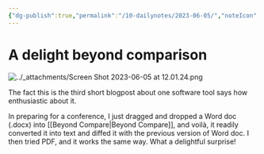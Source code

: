 ```yaml
---
{"dg-publish":true,"permalink":"/10-dailynotes/2023-06-05/","noteIcon":"2"}
---
```


# A delight beyond comparison

![../_attachments/Screen Shot 2023-06-05 at 12.01.24.png](/img/user/_attachments/Screen%20Shot%202023-06-05%20at%2012.01.24.png)

The fact this is the third short blogpost about one software tool says how enthusiastic about it.

In preparing for a conference, I just dragged and dropped a Word doc (.docx) into [[Beyond Compare\|Beyond Compare]], and voilà, it readily converted it into text and diffed it with the previous version of Word doc. I then tried PDF, and it works the same way. What a delightful surprise! 